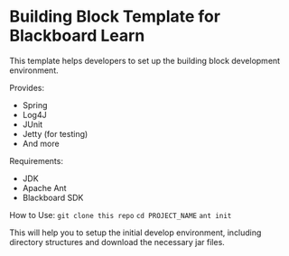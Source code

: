Building Block Template for Blackboard Learn
============================================

This template helps developers to set up the building block development environment.

Provides:
* Spring
* Log4J
* JUnit
* Jetty (for testing)
* And more

Requirements:
* JDK
* Apache Ant
* Blackboard SDK

How to Use:
    `git clone this repo`
    `cd PROJECT_NAME`
    `ant init`

This will help you to setup the initial develop environment, including directory structures and download the necessary jar files.
